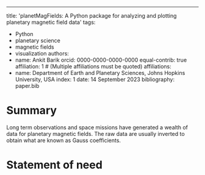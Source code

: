 ---
title: 'planetMagFields: A Python package for analyzing and plotting planetary magnetic field data'
tags:
  - Python
  - planetary science
  - magnetic fields
  - visualization
authors:
  - name: Ankit Barik
    orcid: 0000-0000-0000-0000
    equal-contrib: true
    affiliation: 1 # (Multiple affiliations must be quoted)
affiliations:
 - name: Department of Earth and Planetary Sciences, Johns Hopkins University, USA
   index: 1
date: 14 September 2023
bibliography: paper.bib

# Summary

Long term observations and space missions have generated a wealth of data for planetary magnetic fields.
The raw data are usually inverted to obtain what are known as Gauss coefficients.

# Statement of need


